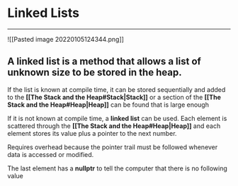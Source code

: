 # Linked Lists
---
![[Pasted image 20220105124344.png]]

## A linked list is a method that allows a list of unknown size to be stored in the heap.
If the list is known at compile time, it can be stored sequentially and added to the **[[The Stack and the Heap#Stack|Stack]]** or a section of the **[[The Stack and the Heap#Heap|Heap]]** can be found that is large enough

If it is not known at compile time, a **linked list** can be used. Each element is scattered through the **[[The Stack and the Heap#Heap|Heap]]** and each element stores its value plus a pointer to the next number. 

Requires overhead because the pointer trail must be followed whenever data is accessed or modified.

The last element has a **nullptr** to tell the computer that there is no following value